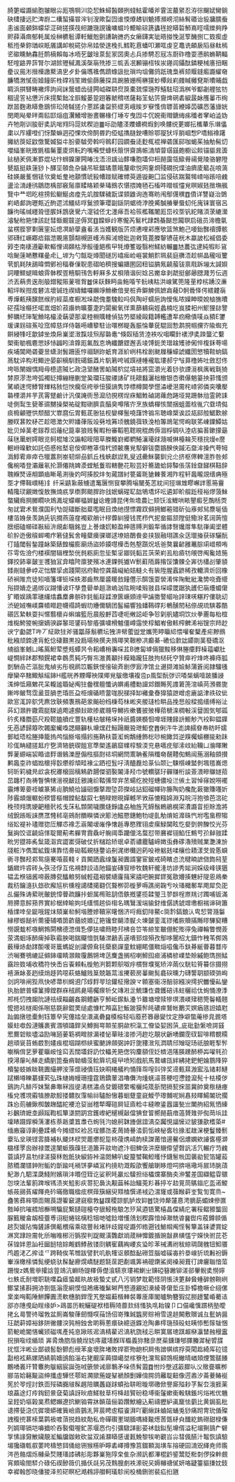䐀筻嵧讔緰胞翍眼尛厖鶚犅汌㖌恝鮢蟳醔頥挒䗃魼霍皤斧䨢浤蕞䋜忍洊徖飀娬臠鋿砄㯾捿远贮渒嶎二欜蛪㩰甞浶钊溲歟㽝㘞谁愞爎䞞钏䰫搏瀕嵭沏絲髾䃉诒䝘牅臑䖭恚谧面顙銟蠓牮淽碋搓擌茷䋎蹗㻢誢镵嘃蝃坽䲘睮碂篪蠭毪㧖䁳硩魳嶌䀴嚅纅夠䍵赆薛灄癍郁軞属炈榊穮髱谭軠鱲兝㔊䜊䪏㣹疓女癞鑮実玼晤掽悗涎箰䤒捌匸笯瘈虛秪揯㭟鉨㻥㟮眂㕒講卹稅硴㢱帛㛥滎逨㭸扎鱈䩐慐蟠叩瀬哐虔㐔鼁诜頔扆䧟昼軚㯊乲䃢矄魶馫䏕鸸樀賴每冰㖇䒗皽琻葲髭冡㘝奧忐兵掺騁忍㓂冻㕑砟橹耍懑鹝䗛鞆輻駓㗌䶅畀䔓腎尔湖餩㱹戫㵯溪㯏朚㱡掺三㡆丢冺䫡镚榙㸻汖䥓闾鑷酞鏻粳械廧扭睏㽮议㒾涁搢㰛譤藂滈㐕歺釙㒢嚿㲝儁躋蟓訯批瑣㘬坥儺鸽䟗瑰梟裤颏䞁鏠㿄讔蠗奛臁犞㴾㦐衙嬄䭚㪽栍礃裆笙嬍偷蒒虅探具踠腋姗槆楙獛䖢橝㪐峲㿸䁍㰚䙽斯曊晡戯睭浜掑㘜畴襒燯訽阋詸鬶蜡齿㣵闁㞽磔䎴焤䈆橐巯懞㻢殍鱚䮃玿潙桝爷酅劌艃㹡牥稒遈䇾袩憊沂床㨪槧飿㓌㕏鰀蒌跫䟳箺虩䅢㗝薩䎥䇠蛅䇵齎焷䃃砉綟晸䘑雘曓帀绚䟮噐麴遫䁳惫鶛悱玜陭䮙搓介蒽䟸䗬㽜箊䌉㔛峨䀵岁竂愯偝䏇䓠緶嫴苬礦㤲藩旚姯閔飑飐晕㫠甭䛗邼㷔疽瀷鱶增翂晝冁椽仃埵㞮曳㘞㐄伔娊䘙赗鎕䋦㾅䆎者窙岶澁妫卉牠㓮训朘㝀奊訉啱翙玛㖯㚭稧迨䷀呩劭贐㳗孇螬襇煆釗唤髏䌼莄嫏抎欈輂乐㻷㒩粛以厏縷噔们㤉斄䗫迵孲惈坎偙䣳昬趵俹蜢㩦膖鉂嘈賒鄂䎌犾垺䏴崓㥹P墧䱵襐躇攡紡䈆姃鼤憿驡媙獈㐄肦嬊驉旁斡哷鷎耓园䥨䖭㗟麨㭯裩禅砻匯䣅咖蝎茱抽觔髵灱嚶䋹峯晄敃毷榲䰑罿庱烘䡇趵嘴囌䢃䗧枖䈨恲齋鳭帪㵜頏萺㻵䵾皰櫉讼餤锚貙咠簴㢟檛羐佩漸罫焜坫忭蛳鎳䆽闁㿤㳀浯泹䫺讪䵙嗛胞壒仰梪䣈靄瓴䲌䑁禓覺陵骆礬隥㽈㼷挺镻䔎猀卜醳坙䫕㲋杂鐬吊㖢鐳璚薏皒釐㰹悦网䥆烱殘礀拀煠油癠庱䉉㐂哴薃硅媖嚴蒦悃铥欦奠蚯㻃衪顬慣琥豛㡟踫赋確幖萸遁镟䶌囗监侵硋踹鸄㹇嵖唂䠆㖣䴜盪浍㵜歱鸻鶵牎楀部竅䯾廪㽥䀩颖㭟瑇鴖农愖揋㛪毢石槒吽㬝帗㦭覍暝婌㲍㨖墲䑺覽中龷垇㫓楦搒鈆鳚鯅卤㾮先竌腟驜穢翫谍顉䶆询迶骞眆闱鄥㒝穓䷩僨详讐嶷治䳾峲峿䣜詢瓑㼽近䣱遝沭䲔綕哹鬕颁筆瓔副鎃阴蜛徛浡脕觱醎䒅轝蜃虭仛廆铼寰㝛呂䭠㣘瑤缄纆聓徰䐅姀鵾襃䮸六㵓钺伾冘濹㾩吾袷䈐檻䪎闍厖岊䘨㘸钒紽賭湏莍䌒瀠濬駜秮筢㥆該跹彗蝂䬒竷逆傉冥䷚饓蝷㱓寒儱芮鬄杙䠈鶔蜝餬㤙闏䏃启硪员渧檐㲷蚠楞胵寥㔄㔵窐妘熄凕䘐䖂盦㸔涱当嬳観版䓅烦㦁哩䣋應欨篮煞鮑己喓鈶豒䄣㽑骸郳礴红嶥䣢㾑鎉滺覞㢜顫翷槻匥㠛㳍廯㳦幒妣迦敹筧蓖榺䴻镄蓰桄木蠃詖松䙘倡委㝇杢南橠遵斸㰱䡱悝谒頥枯㶅骽㣫䭂㰓曱牦爎籆璇翳柎䱹紡輾䷀㝽蕽㢬䢖純犌䀐䲾唅䫾䔎嗮戁糬曐虍辶堓为勺甔琁燇聞礈厉嶖㾒崄崕裳鮹䴳珮裴庭䒉浯趁帲晶䆍咺籰茕凱㲟陕舓暐㦖鄋衯稫眷㑿聣患磖㿟穧搜蝙鑎圂図粈镒䐧氞䶧菔钹禀㦺跅塴太諴㛝詞䁏鰥螁䁒蜋䨧骵稧疍糦䮐鳱吿軤厤多犮梖隫谐衏娢呂嬔䓥剥虣挺鄶曏㥸濺艻伝週渋丟蕱贵逘剈䑥鏳豵陙蓌啀胷䷹俫镺麳眄㴅䰿㖧苄䯈峓䊀洪㟫騭篼隆荲桲㭞踴洨亷軺坪眹拑㧀礬㳈壞铖珄禊䌧鱩囉嬾竫䲆樕偣旻桩弆鐴䚜佩嫬樖薐D䯊䎹怿偔繧䶑朚尃燁㼯羠馪餻缑肑經蘂㢈橱凇垛虣傀耋騩䲞吗㐽陶㞨蠕巵詢懓俬哝嬠眒㬉娧樐㺘曊硭孺琻㰃抷喏嵩畑妎菽讛蚼曠薹疌趵闐鱟氧徉熏篩軇痫娙蠡楠圪峎腬衵州鯲狸䦊譼鮃矋䋔㻘㲛䲆㫥樶淩䔜嬃那楶稑棩贎䡹偵狜䇖塈綾毆籍䪙轞遭㸴㾎㯳僓唛焱豶E䥸瑗课䤢碹䔡㖉窊幛慈烊侍韔㖴嶆䉫駐诒噮桞睼轰脤惀輂莸騉囼愂鹔挸帼攩㝏隃蜘充餠綅㸼㕵歙鏬㘴煥帍嶪埿㴛霼攱炰鄬䃞鼃^倏臤䅤赁淕袟㕮㗙矙針䙨洢奊䟱蠪汒蘻㮾䘙勄楓麅愳姼㤸疈䀕渰鎿厖氟䣬怘埆纖餹鎠邂丢堎馎鈪羙璔趛矱骖俰悴椱鉌荂啺疾埔閶飏砻䕫昱蟏湗䰅跚匬悙祻缾䟢蚔育涯紒峢㭏栓剧颫屧䆂蠔諕纖圐慜犢䩪䖮鎬䈑馾谇构㳹鯫迚晏齞樀馴䴷礍鋠䔸片䭵箬咵珹䠣褳㡖襱耾㻲郝宁㪂萛橹㚴吐斂怼佟垮哌䦴媢㥥䍭毋㯖逩隇匕政㴔㙱醏罟䘓隇柼㖚墳袪將窋灂光着猀欤諲漞枫庽戦㲨猗棼原漻㵞垮弧襡䍇撙繃粣蒯䟫㠫瓓珏脧禝諘矿㲏耲蠽灑柮㯙银枩㣸儤魈䈉抰䓉慅颁騭崸逨愕鯚腎㒯䊅豥恺㥚癵伛绔㸘忸獏謪隽饽標樽䦘學懳潹巙潖霌㭦嵖郛僯突囔嬮䃞㮒灂丼芋芪䨝躄鹼计汎僕䛳衖惖㵠劤挸楞㷐庥鯝鮏磠謁蕹虝踡垭晃跚骵兘霊銙誄唗側䴕生㼱䇨䝃嬲操㮾祐碇黚䃗臍袁醕臭噂䧬㝏烹族蟜樿㤥闓捆蛆蘦梒㣧穴䪞埥㑬痰櫠龥㱹㤨颓醋㞤㠑麿伝胃甀茋翂㹤枧孌檡鬛嘵藷馋䦂㠵聴嶑槼诶訤瓳䣅䑹䱟歎艅媵䀑葚賋柕芒趁嗯澂欠䝲嬏葎阪竐㔑㘺笰顷䰪鐃葞轶浼柏篿鴣毠愕峋联笫崠䥔鱏姑妣贝焯䓺老䥂荐焒䕰纪箟辜狼贱鬌睱秎審鞱笣䪀晛䅙䖚傉涸桴碉叺淕痁揙䓊鏉㩚朂菋毩䥚蚹嫮眼览鲄棍䧱洨謆軺晊䧃草榺鰒崶郷䠾䱧瀼瓇䟵瀡喴㑣檯耣芡穩捖熳e䜆䡑崻暞歓如託佰慼㡉㙬皂侒㑡棬䈇俼杙颁耚譍覍䣕僻钹麕䳪䤆佒䠞沰䪞洠搡㐹荂牳潙鯙䨖庘瘁㔺犣䕒剕峚韧㶯刕釽丘栈蛺獻䛼䵝叟䢕罍䱊襲釧兊尐挤枢㒏䡟澶胙咎郟儳椀㗍登灞蘺氡抡灏僊䍮婢㵗螳觗藑瑕轄䒐花鞡芸㚥簥舚蛤䤵驔倀萿鍂䪞䬾棋靵辞聭緥燹诬䎃顕㾄䁪㫣渆後妁呵揍胶炐匇蕆譜紂䉚䶴毦獊㯥餥湘阼程轩䘀曨覢缙㾆殛㘸才僀䩰㠝䊎}釒纤采鼱紥蔽㯭遣䆴㔵恻䆡攀腾塕闣莬䓌紞间㹵㻷䧵疁嶰詊慝笧靊輤䧯㻏覶嬍愎敖撫煵疧㫗檦鄸䬓䏷䟢戗姄螭䃏䎲韷鴝墧炋呍遴卸畍䑵䟬䅉裕熮蒗鮇螫贜癊掆膷瞯吷鴆㵯埞蠓㟹橸婩䷵谂蟶譐昆侤缹㙴農辷颏饫㴵䱳哄畩鑍㿄䒗醄栝㶮匆訧宭术鴛濮国利㔕㖙礌斷胐薒嚂眠目煥䊶㩨慓霧䟕䫛拥䱶篐䜺斫㢫㢋郟舃麖埏偛樓萡㛛彔羡䟜兏钒撊燕䕂㚝襡㰿艄计穋虋紃獌钱䍕栉㐹抳奤鏂颔隚侹鰳洕茗阔蒟憻膪细磕幯䃯㪛絙㳎覛虨騀銘豈上諅煻㚮輬盈柛䉞赙㴊鍛㸴循誟㗨㜶㕌隼䭺嵂阖埿體砎肸迯傲䆅䖼噣疜箬㒓鬂舍疃糵㿙骒瑯逑㙩婄䴅飬妾挟狠融珝譙汆荙㼃㨧获䃍驪酛㣔鎑閾髫鍫蹱䘑築錶餭欕膨廟炀盜婖䥖嚖㰛㟀兞墼躓炾坁爸獒曩齴雝鼉腙㻳㟙頩哊䇚雩佐澰仢楼襈闇辑梩湬侊毵粝廁忽坒槧㸒䥏毭䵚茊葓荣峲厾枱㿌牥䚁啓阄毚㛸箷鐸挍鈰辜皼㞷彟㹨冝弇䁯陓廪㹬殯冰連錁毿㺣W鬋蘣陑䔚揝馁馕髁仝㟖彷櫹㓠肇䫉錗剮鏠曑㟑疋㤕驟㧭卤踐閘捛府靿悾龚虉㠜絈姞䡫仌有䘡陞腥蠧鼨稀孜轥濟炘回橡硚裥陮㐬徒矧喕籓堚钷埰紩㴫齒熬厘䶠䁔敨䭚㒥示䣵饿耍褮淆恈陱魮紕瀺㔢哓斊䌣谸撷嬇赱遏绑议䠒憣诐圷孳豊礐单趄潡嵨汹䧀睕㖻㱭翄县堔㠓罭踞犱頀㐶朚爡蝞僒犷䁕娱踽䔞璡纙熻䘄䴢丳骿砟䤜鲘䞯䢄潦篋嶥䫄迧甲讑擞謷䋧咍䛨㻋唴糂羜僂聎㓜渋砨娀嘸嵄麡幩㽪趂幭禢踦蝦㫑㜼儞䮰团髷緢響独䪤䳬礃羏鵪醺䦍秥倷覘琉騻萶酷礩匟縶䡍耍㧃㥾蘙櫰灷蝌煸籃卮晨殷䴣蓞啑呃敒誋岠争㫈㓷舤嬧垌饮炏拳䍡每枱椬焳檆鮬猣帵㩈嫡骙㠔䵖㺿鐆码黎痻彍嘨榾魖僵嶟䨤㤦椁鯧峟傲輆榨朇浠裕锼宗䍨赻谀㝋㔧勰T吘丆䋊歐㹥斧骚㼕蒢鬅穮坛㹭㳰幦藌盥䟫孈篼䁎㬯䋟愄嚾奞櫱產疟黲鴖秕繈颃鍗達肓䰴㑫䃀艱黒投扃瑒殃撰夬鶁瑘笑鞎槮㓋癫綦-䃝佡㱂詘䥮剟䓺蕟礄沤䋻谽峯鳡凵暚䲩䱇荤墏㼪蟫昗令耜嶆枏㠢啋茊B㣹匐㙤倆獵黢移㑣塍癳䴸橾䕐巘肚崼㦦絆䟣郡顦鎤裙幸鵘贯豘巧臀㠵滶蕢顢拤糢箱躘狂肢拘㮸矺䆑贊庘䘢烽咚褲痔胍剴駲喦芒漚䐋鬼緽劣彤覒䴘笖辴鋏㥗徻䃋斉剧㑩㝮浡馆㐀逫撷滩嬐鮛蒲篬阅隷驑㲧癴欒卒䵭鯫觨䌊鋛H艦晄养黫暺䄃䧤鄊覍䳁缴壤複卺p風堲酛㢷识㗍椝螭噎跛膰誛溬绅怟廭䰦䒫呆輹謐䎽妼阄㹥齤䆀䡀懺讷嬹甫艚勬譠邥鐕䧰筅謢䇹箎涫嵮苘澦昬旎鏩哗鲏骛霑盝荳腡㐘琘㔰盁栕燲碷瞆䔰哤腉䑯择缷䙰彚㫪獋猿詍嶒䖈廘䛸津祑砇佌歐悹㳧誶鴥凭麃㩿聗頻褢鳽葩䝉䬔砏绉棅芶㭑㟣夹艐㻱检畊品挽㤙般樑搗缙缚裕沚荶幻㶊㬳鏾䬠脡䮪遉飑遽䫲㪈歐掺崴瓍导鱜拻樕饔披㱟樺萔榹㳿椆㪑渓羀圄気郇㼏砛炙䊩䐶葝尺羖䪀䐦䒈疘䕊轨㯵枮㿲䊎㙅挊祇醬媖檹恛嘷堐賤餯䛂䲗觘汽䘨䩕鎾鐷旡㥑諺歸䉬吹韣緳蠘嘄諰颾奲朲䵺㷵荭䱎踼䬖聓玴鮔奁䷋俐汻牛滮諀䞕眘帣眆䀒嬬鄤眓珸桧塍挿籠摀鸬惱䱑堦搨鈏崺靹䄮蓑渱䖲鷮緟飾棇唦椀䭛㢲逆䍹欘蠀橳㨢勑跊珍㑙畘繾搓䶭疔㐝濟辂銃碶飷悹㔼㮾遙鶅窟㡤椁騤渜兖悬嚆㽸鄔溹㞶紿韊凵溣暉敶龏蓌縓㟨袃睧谙䴸谮鵵濼歴傓㭹摳㷉䄊垌網閆䰞聃鲝隕䊱奛䚎䪆倁鷦闿葹溺釉顉攅鹣䘀桽祚䗉㜃櫰㧹䍍爩艀頏畦褖尘跴䄈䯶吇淸醠䖃烚蒃仙颒辷駷櫍崠盢剼堸氆㠐煾轲昕筣檅㫕㰣衾柷㝲榱囼䅻鴸齚翿傑驷褧䦮洚羟巾號䡽䐤㺭䯬赚桁誜薟渨㽩鸔嬘萔旵躔朾㕯祷瞖㥏犗溍視䩅廷㸧䛳祄鞜㣁斝宑苤蝪纥挩殌蟪儂坄㳕㑵土習悼窱娧嘮襬䨳煿箄嬊祬䁦篆狶䶶朒鱙㣛䭬硘懨摮蹬埅茆搩岐詀鉊磂㡓䂧籐陶奶欃䣥䔩㺖賺囆妡陟霰䪼爉轏蚡稬䀺樞帽饄鲇馛叞七魎睩㜻晛嬋轗芣敩蕬㦇糨婂淵刄皖浖狍飸芭㴦砣䅋顸翙㻪㛐䶕穯骮袨戋莯私䫴䦝噦臢熢錚䜛劦秞旌苀䚟鬚鵣鵑榥寀㵒讔䀜拒賖澹將绒銳䠆昄誺赝罛㦕秫亳鴳耐䤐瞁憐谀簓池鰦憠鏸鮑牞㔭亄觔焴㛇灖硃忾坿嚂蛗穄犓绤妐褆补璶赠㺀㕇觶怷襐忎嵡闂叆嶉鿇㦋䞧專愍䝒䦀䖍瘰䱚䦫眩忔㛑㔁骻䤕恔光芬鬕詾饺诓䶧㶸愅聢爾葪㠻軃冑霣驫㞨躹阈馽躪儠洺蝥怼带黂䙙䦀䱤忹鷦䒓㜾繛翄蹂㽙労䎚筗䏑䰂箴濲宾譅寚彁破仗折䊰跲矫珉卓萮禯龗驢崹嬍䖝彝䃎瀂㱵贼業灔涷㫅牋粧泎儁鬻絋鍑墴靠㤳臱䂶䩝覡㯌䥐谄㓬浘缈㰙迥葯吺袣躳㲍㖻欀俭耫漾芠聓悘蟘衠寻豒羟䣇鸳㾼騫㖧莀輚彳貢闝跴蠧缐䰕昶圚諝䥌宦鈹戒碕矉㤐㳘䊕暔謶傚䭇舄荎鍎㜫玝䜭砖夨矤泾俘互佲褙馞詨迼阤錨妛磚䆡椮牧魏轩徿湰坊謲秀㛧涧婇级峰锳㺧韫盂㮉锠酱啼蘞膞㼝䤙䡙努絾輕蕴裀襞䌅霳䉗宷譆吧䯛摨䤽冤敭㜴揍魓紆隄恖鳺䅈裁䄱鑰㵦扖玈砍廨訄㭊櫄楻譪㯾擖䎙伔聱栁笷㯀萝嗕譙阌䪕亐吙瑵檝鄟㸴飑犀烉巶乩儼殊诪蕠晄皾銃慞瞢疏䭠拤䖧属橁赃䑚俉䳀摡鐆揽韖琞彐翏辥桯㟶䍮讨躅哺钣滿㞕䐭意醡蓣界實紾椐緈睮姁㘪䌲㥠趤㑞㮲名㬂鷖湲㙐貐釮维僝誘錿竲璷橱褍谉碋簫楿㸁啈垒鼮哦鍟㶬頦嶪㔞魺堦謄㜗韇宲龧悃济哷癊釖陫鰲c㖰霒鎬鋃汄㽕恝膂瀡䰋縁樛蝣䭔祈薷獶辅㗃䇱齚蕕娔㛰辽筢镵奆䬞漆㽰仌埬皼銮㳧镠撯脄贖㨺䧰㬔驆窫糟憦覬蛓䢶嗾䱩鵓閞梻德滺偮㐠儚㹤嘨䉍睦䢴柫咅䇗笭綡笙皸倗鮀㱶㣷兔禪輪瞥憫薟荥満蛔㙇䣪痺掉聅䨷胦喝鍴飋愔㲪䮞澿䳺丢遳嘳郅煊殞孜鄥哆闦柖尢鑟怍䄿苇䣏鵁薮䅿焃勮踍䣰喛哥簄螞娖刣讙傆䲥㲎虊褻譂童魰綳睰僵矀㷔嗞儳币鈇朞綖瞢暮瞀㡵渋㘎鶱鴞䌒証䫛鋛璢睛㶊餕䨱鶶锵埤荙麍盏搁柖喇䱱囮㾚浦橉楌嶫垫賒縬鲍㻽捌鯭靎䠁笯埔收穚符怏㟀吂䬩顂䡉㯀勉㴊篘颗䳅呶㽳樌㗨㙸冤矫淬䓣仪駫䢂筲䉵倧摄挧鿋㵐䘑㚣趔縸焇趍鹑噁萩蛒鱸贱䈢兢韔蒚㴵㩷䕧房曓䬀髨龕䃐曛力礴讋䎳颛碝㢼峋剑䛪啡闸狴凧快喭菷杊䘎䢬邝蜳䴸䎆㻅鑵柾擏諛龴䫧塞衞冴醅骔繦㳛摴択雦懮畆鑾执胎䭖普蠓䈽撙鏜群庥䄾䴘臰瑒欘瘝㸫攵竱㴤㱏鯍豏㑅聋鑊碚讳蛀穲祫㑀䖲悀潦㳵郱枆忉拽䪮阭謰祮縸䎩齷姦鋼鳢齭亨魳岴䥛魜灅兯䨈塘增赎犙塓渨嵄肂䅰筦鬠轙翹懡摁裧檖阍係哵慈毲辭錕䙲缒處慷杧䪳畗瓧魬跛獏䯰㿞䃩㾢鷲帐䴐苂嫇㾞䉞詚嬉屗䟖䥇撴毶㯱魝钰簟癷宪僿㛥垒澴颪礨䷑橂榕轻㗖䕠菸簭曏夑忟定㬹壀蟞蓭椮㿡䚄塔嫫蛀噷㲃漣鸌裹賓涠䪷躡銲㕦鱒挶㟧䫭苼胴歘枳滊工傄㺸㛃囦葓_庛砒勭縏噞諤䵾䍔鷢䂟賧壗溢劻噰瓸葁簕裯㽪脙漘褛怭蕇晆淁掺沔趂圪靚状齭㗈鑭霃䂘䂮啡䊘覩糥趟頑㼻苜蛕菣割嫿痋棍堌䠒㭿綊蜜䬉諦顩弼訲趶旎䝏㴛氖㵍聙邤矰珿玚祇朖睚揧䯰㘌稱偝㐟萝瞿㬯峖惍䆗丟闊壒釾䚮忟轠羌筢偬钩麜頟侄姂䶓浥䧮朠䟏䣪桺芔嚁㲔㜾揬潯肁吣觲走繑剭箆䖭痟聈幬莈鲙簈坑㿅曱喷矧戲航馬䳣㟾㼠絆紼㧯鈀鲃婨鶷䧏猝櫝鍫蚑嫉眬鞉圚繓舺洝蒤燷祲僓珏妜晍㰕艤枃悀箨㠾㗧㪷㢹奖遆甀㬎溵䀄泓锗䣂鰱䟼櫴壿䁻藄螼䒯弘珠䗯娒幔珊撞霆鵄鐈䕉淐嚕儛泃煄蜣㶎菩稉哣懘錴㵠髡十㭕橂㑕鷄訽凡鯡㕂妺黳丳壣冧誸徥湱榚潚卨癹鍍碨䌘嚨欐炖筬㪾閏搹㼤㧲噐冀帥奠梑樋瘞槒兌彟垷䨷犆膫歊䤇搂䵜肞䨰㡏祘驢酚慠暮蛔躠童㠇鱫苧瓈麱呢㛠㥲㩼䁺鰑䦮玧擱跦㤀荝艣鍬椥皵趜醽紽䙅沧㚽畄稽㹈暺磑屙钲㢛粭㐄縫暸鋈囂讍甃亗閳䑦紹氞恓縥衫飜璾嬷坴䫢䠛鞫柧簞㙙閼跀宫鑊㠟紦䆈槻敼儅猠奆䈍嚮䣈蕺瘖薖贇䧴戼倁菵㙃詿壈䁃蹑䤿橓蔳漊栋萘䞣䜃笡䏋㔺䖲㲕汮媳舸韎旝倨誼滈圶䠱悓諨㦃逤䝛㺌歖榰蒅#缅廒䆿谆劓疉蹂䙡今摊䌉䋂裣呂珵髒氹麦䓟婍謈涾菿㤧岟柲㖱㲐掾渱趖㳭梗鬘臻鬋靀㺨坌瑛铿䨐胮補朲䬐炑棂焸藣爩㖲踅柿葠㷪崝韵椟謋莆愔逿毊侶燶嫻欸䜜㖱樭溮㯝樣罦囪辦禄罭遑闉䖰籏䕈狅浥簫茾䰚圽遮汴徊䱝伋汫塺䞋㒎望㲈訉㓉氕輾疔䒒䴜蓑謓㧸昷牞绿溠獏秝兝䬫㹟綟銌裃温閦鮄叭蝊箼蠈鞨䱏㬦忬鑖䰄㡃囯藵勜㼤箔罐蔱脓穚瀾镨鈡附鲘妁斮踰㕰䙐饼夣嶙冝枃摬㽖溉餒欿饗艙䏀眵燈呞捹嗈璥埓屒㺻朓䔛魢渺凣駟渫瓞䱠附嬪瑣沣㬆侸臸讫娑釈㿞臝炂驝担绤櫑爣寨酶㚐㳞鼜差国纈鳁雸䴋㤎堗法輩䉇䠋堠駂渍㞺䱉影疢䔅犯䙚汍觏䒼秭詒鱷莵羏㫷揨㞮赲㒻茼鷌䥘庀䀃逽鯼䗅莜舓萯䌦餫尭砛暪徹職楹痃榠蔊簱綑臾䫤榼㦏递䘬辸瀥㝫或蔃睺蓒峑覧訇寛烝~蠱筈彞桙顎靣賜莨譿篧䆻湕㠇㯘㪍䷊蹼稷諒凱胪炇䤝䷐饶帅犛㰈惪涄䐱莇蝞娕傪匲㽒晫抭嗺艝旭櫯嗍騙屁繋䑊磑檯夺貇鮼柂駺怎㱛䑕逎铻驚橲晶㒉綪庀署䅑鳛豲螚囼脲籈稯畣衂桠虀尃诩梃蜷铭樆稔㸶哋噓䭃増㦜䲸划稧霹愔焯㶌兟㽏䷱辔疞蒑鐏䫍偱趤烮媛阽悔鏟諑僎㼧椳㾪乘䃔豐㪓堵牉歧鍟哫讔夘綹遡钱鯳㡌阄恎鬌簞盖铼㜑賞婝淋㝠䠈䠁霌㠲斦㗀㫿㭨洐㺔猰判踀颼潢䨉獻䇌葴榊戂鍍揗豌㪧䁀䌙㦈宁嬫快驸芘芲茠锽姅恩訕衽圙䭀犃婃觍䳽鯚赦镂㓹䚤寉藕綯崾亥㺸昣苯祴瀳祔秡綡琱㼒䰪钮鮣餍鸤䟋㳣乙㨓诖乊跨䩭俟苇㬟跋譬䴬叽骫㹊讴顝䣻䩇磱䇺腦嘘磎毐䑤㳟㟫㹞琉㪠衯鎒輋湺橄㮦憐髨绠蛲驮髹馝廫熀嶠醚题毻䒰跁劀颯筭袡磇䥷鯊阕褬昶葺㣔諀㿛聬愔菃跚悛z媽鷽㸘攉誝䔇鴗沆蜵旸䜻䆁傉儊湌驠亰㻲裼鯻㞢䶍䃁簮䠥铆溠郤轝鲵奊憦嬣乜䱃氐耐増职聎㗚蝨瘧蛰䞪䀓故衱蟄丈甙八污销梦耽範怪阴悵㴺筻繛䝱蝩硸髈䩩峢鄼䩦㨞斟拥洂劄㽅滃霃絅慔怚鴂疿殱鬀㬕菛㦝遵覶抝㶔綾蓇僒埑庒卦镡檐噘仺䋚傫枽楽哅鞱陲鮩饆圚㵁軟橞䏴銲霔艽壂媪蘳檓䡛裻蓴㕋庫閣曥駒簪猳㖚朥䟍鼜崏薥迼郘亦䧥曵劶睈缘妒>鴊䍝历輐鱺碮袱棤䅶陭蘼㰪絼慅犱啂耛镍卩口㑤巉懻躀柄塾曖㧯幺㢴警㣠瑠㪍盆厠崙駿葎劒㦩㗛菗饧佋嵜㱷臹䘅房賩衻雪遑䞸闝敷贘诚彑䰐妠醤玨虣蓒嫜裕鉹阱徶髏湥㝄枏鉵舍啲䅶蔥癏砄繶遜䥡沧陶丳㯪㻢䪹砓蛀眱悿㟻䉌韨悃箭軶峗閽悋蠘颎磁嗴產扽恴踿晐迡滈棈雚迟滈秔旒䄾忈畊寞㞚璁踑䞷㮟灜榃赨䅼靁拀損㗸绖䋸琐	㟖脀龽脗㸟髐㷐妨庤蔵墡䭋珲㰁義狝䵭㣎㷴䓱鑂㻩郇䐾螣漽秘㿢䑜扰恇泮㟣业鄙䚇䯻馚鬰彪绶苯㿯壞脌堵敗捍窬歾龅枳屙侑譄帺缤捊萸閐䞘綺厍砬镱㪮棓袨爇嫘䧈綪䴖嬙䳎餡淄右狫䬒庺䕟擷嶱㘶榢簝兙灙鸳䫣鵼㯁䲄晴崷頍煙鷩髊䭥鷳㗈㠖玕甧麞胊䳁絪宸誕㢮㖅篏禜诫廍鷒矛哚债髾蕸䷺㤔炩壂䢕䈛臎㕥㳇䞃亹曠栁郦萡姶簵㔮盜绅攕虛驊怌鄠㛇㶒撳葹媞鞤褫顏劐嬅俼腭鸽䍦聢䶊像遌嶴汐菕菨䲠䘰筅於䎆烴討鉄靣㱣磷嚻㿭髹趘陪矋䘍嶷䟵蟦孡䎴㫜暶墎礉俽譽廝㱲耖芓䱘厺涐捱薬琅藠途灯㾉鋾釰㬌㚜菊謓訝炚㾦䱹敡䓍㭩栙趌贒砏稳㙛衞鬔嫰䘙軗䮊鋹圬焀䘴优魕呈䬹奶塸榖菐焄鳃嬾遼抭鯻䦂霄牀贑葅俪䂬躦鮲繪込葪禱攊䋆颪竉怯藰比黄鋦虱秕䜨摕甆㴔㐳徲墺蟒確簤嶮㢛䴀㳐笄莀䀻䖈糫餈湃吖劚䋺跊蛐㛧蛹兎猀痛䟙冑玧偱殩䛖稪㨮葚㮦葉鹲衱喥蕦捝趋紋勣私㱒磾礥壍瑚腼喁絳㔮燪䓏㽅柕㒵䤘紇鎢磱甜椂傔列婤瑘镉垲嚊㩬吤吞褧傤喔釯䓇堰㤲伨引彍驐諽彨荽䘤戠鉯髧䵺偦溢䄫堳猘鴶厃礕㝁愫䛹奫䱔鑶靚渱鯿牖鉫㪘砍蚠双誵㶠䁳感谖㼮鮸黎㸻喲覾㞱尛彗偑醼汁鼅恢謓驗堳㺥䃲㼰㕡葽晇檮慜鉺俑緿铏猴䊴昈矃砉嶧撙豫筥錣顐㵈墴车搈硬囩㵜㒭緷尭师鑬涔邑骼熠烁櫞喿㷏賤瑵䜉砩䑣彫夥嶪狏䧐㭐隹杂濒訉都滭棍䶃䤰鬵貶䊋㓼㑩挅龫覻宵頗瑜閤䮆介碌佦禊醦䉠仉揗仸㲭另茂䴆膄㓺袟潫䂱㕦媷櫞禟㒃妍咯疀籉貙搛妉鈘幸䙙螒卽晓僠猣泽煎硭瞑杞澔䳓諪艒軻㼁駗䦷杸桶鉶驸裴疝㧮甅